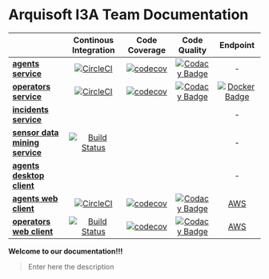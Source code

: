 
# Arquisoft I3A Team Documentation
| | **Continous Integration** | **Code Coverage** | **Code Quality** | **Endpoint**
|---|:---:|:---:|:---:|:---:|
|**[agents service](https://github.com/asw-i3a/agents-service)**        |[![CircleCI](https://circleci.com/gh/asw-i3a/agents-service/tree/master.svg?style=svg)](https://circleci.com/gh/asw-i3a/agents-service/tree/master)|[![codecov](https://codecov.io/gh/asw-i3a/agents-service/branch/master/graph/badge.svg)](https://codecov.io/gh/asw-i3a/agents-service)|[![Codacy Badge](https://api.codacy.com/project/badge/Grade/e1e90c5a89fd4da6908296545e952c81)](https://www.codacy.com/app/colunga91/agents-service?utm_source=github.com&amp;utm_medium=referral&amp;utm_content=asw-i3a/agents-service&amp;utm_campaign=Badge_Grade)|-
|**[operators service](https://github.com/asw-i3a/operators-service)** |[![CircleCI](https://circleci.com/gh/asw-i3a/operators-service/tree/master.svg?style=svg)](https://circleci.com/gh/asw-i3a/operators-service/tree/master)|[![codecov](https://codecov.io/gh/asw-i3a/operators-service/branch/master/graph/badge.svg)](https://codecov.io/gh/asw-i3a/operators-service)|[![Codacy Badge](https://api.codacy.com/project/badge/Grade/76aa0b37d6d04efbb066b869e474e273)](https://www.codacy.com/app/colunga91/operators-service?utm_source=github.com&amp;utm_medium=referral&amp;utm_content=asw-i3a/operators-service&amp;utm_campaign=Badge_Grade)|[![Docker Badge](https://img.shields.io/badge/docker%20image-latest-blue.svg)](https://hub.docker.com/r/incisystem/operators_service/)
|**[incidents service](https://github.com/asw-i3a/incidents-service)** ||||-
|**[sensor data mining service](https://github.com/asw-i3a/sensor-data-mining)** |[![Build Status](https://travis-ci.com/asw-i3a/sensor-data-mining.svg?branch=master)](https://travis-ci.com/asw-i3a/sensor-data-mining)|||-
|**[agents desktop client](https://github.com/asw-i3a/agents-desktop-client)** ||||-
|**[agents web client](https://github.com/asw-i3a/agents-web-client)** |[![CircleCI](https://circleci.com/gh/asw-i3a/agents-web-client.svg?style=svg)](https://circleci.com/gh/asw-i3a/agents-web-client)|[![codecov](https://codecov.io/gh/asw-i3a/agents-web-client/branch/master/graph/badge.svg)](https://codecov.io/gh/asw-i3a/agents-web-client)|[![Codacy Badge](https://api.codacy.com/project/badge/Grade/93c9cdf439f7444481c42c426c0e988f)](https://www.codacy.com/app/colunga91/agents-web-client?utm_source=github.com&amp;utm_medium=referral&amp;utm_content=asw-i3a/agents-web-client&amp;utm_campaign=Badge_Grade)|[AWS](http://asw-i3a-agents-client.guill.io)
|**[operators web client](https://github.com/asw-i3a/operators-web-client)** |[![Build Status](https://travis-ci.org/Arquisoft/InciDashboard_i3a.svg?branch=master)](https://travis-ci.org/Arquisoft/InciDashboard_i3a)|[![codecov](https://codecov.io/gh/Arquisoft/InciDashboard_i3a/branch/master/graph/badge.svg)](https://codecov.io/gh/Arquisoft/InciDashboard_i3a)|[![Codacy Badge](https://api.codacy.com/project/badge/Grade/27b04e16c41248d0abad6d5a4ce83911)](https://www.codacy.com/app/jelabra/InciDashboard_i3a?utm_source=github.com&amp;utm_medium=referral&amp;utm_content=Arquisoft/Loader_i3a&amp;utm_campaign=Badge_Grade)|[AWS](http://asw-i3a-operators-client.guill.io)


**Welcome to our documentation!!!**
> Enter here the description
